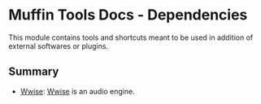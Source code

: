 # Muffin Tools Docs - Dependencies

This module contains tools and shortcuts meant to be used in addition of external softwares or plugins.

## Summary

- [Wwise](./Wwise/README.md): [Wwise](https://www.audiokinetic.com/fr/products/wwise/) is an audio engine.